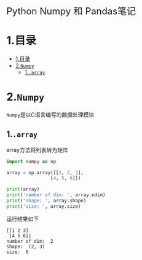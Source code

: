 <font size=5>Python Numpy 和 Pandas笔记</font>
# 1.目录

- [1.目录](#1目录)
- [2.`Numpy`](#2numpy)
  - [1.`.array`](#1array)


# 2.`Numpy`

`Numpy`是以C语言编写的数据处理模块

## 1.`.array`

array方法将列表转为矩阵

````py
import numpy as np

array = np.array([[1, 2, 3],
                [4, 5, 6]])

print(array)
print('number of dim: ', array.ndim)
print('shape: ', array.shape)
print('size: ', array.size)
````

运行结果如下

```
[[1 2 3]
 [4 5 6]]
number of dim:  2
shape:  (2, 3)
size:  6
```